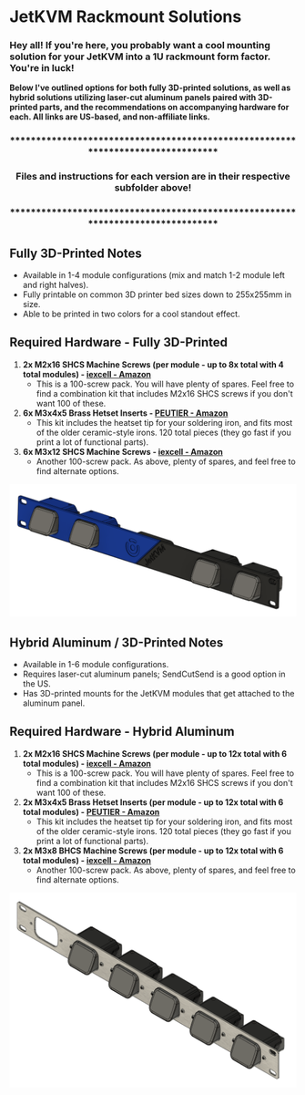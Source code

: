 # JetKVM Rackmount Solutions

### Hey all!  If you're here, you probably want a cool mounting solution for your JetKVM into a 1U rackmount form factor.  You're in luck!

**Below I've outlined options for both fully 3D-printed solutions, as well as hybrid solutions utilizing laser-cut aluminum panels paired with 3D-printed parts, and the recommendations on accompanying hardware for each.  All links are US-based, and non-affiliate links.**

### <center>********************************************************************************</center>
### <center>Files and instructions for each version are in their respective subfolder above!</center>
### <center>********************************************************************************</center>

## Fully 3D-Printed Notes
* Available in 1-4 module configurations (mix and match 1-2 module left and right halves).
* Fully printable on common 3D printer bed sizes down to 255x255mm in size.
* Able to be printed in two colors for a cool standout effect.

## Required Hardware - Fully 3D-Printed
1. **2x M2x16 SHCS Machine Screws (per module - up to 8x total with 4 total modules) - [iexcell - Amazon](https://www.amazon.com/gp/product/B094NSV83Q)**
	* This is a 100-screw pack.  You will have plenty of spares.  Feel free to find a combination kit that includes M2x16 SHCS screws if you don't want 100 of these.
2. **6x M3x4x5 Brass Hetset Inserts - [PEUTIER - Amazon](https://www.amazon.com/dp/B0CXXS3LHD/)**
	* This kit includes the heatset tip for your soldering iron, and fits most of the older ceramic-style irons. 120 total pieces (they go fast if you print a lot of functional parts).
3. **6x M3x12 SHCS Machine Screws - [iexcell - Amazon](https://www.amazon.com/dp/B08R3GVJVC)**
	* Another 100-screw pack.  As above, plenty of spares, and feel free to find alternate options.

![Image](./images/full3dprinted.png)

## Hybrid Aluminum / 3D-Printed Notes
* Available in 1-6 module configurations.
* Requires laser-cut aluminum panels; SendCutSend is a good option in the US.
* Has 3D-printed mounts for the JetKVM modules that get attached to the aluminum panel.

## Required Hardware - Hybrid Aluminum
1. **2x M2x16 SHCS Machine Screws (per module - up to 12x total with 6 total modules) - [iexcell - Amazon](https://www.amazon.com/gp/product/B094NSV83Q)**
	* This is a 100-screw pack.  You will have plenty of spares.  Feel free to find a combination kit that includes M2x16 SHCS screws if you don't want 100 of these.
2. **2x M3x4x5 Brass Hetset Inserts (per module - up to 12x total with 6 total modules) - [PEUTIER - Amazon](https://www.amazon.com/dp/B0CXXS3LHD)**
	* This kit includes the heatset tip for your soldering iron, and fits most of the older ceramic-style irons. 120 total pieces (they go fast if you print a lot of functional parts).
3. **2x M3x8 BHCS Machine Screws (per module - up to 12x total with 6 total modules) - [iexcell - Amazon](https://www.amazon.com/dp/B08H2HTTRT)**
	* Another 100-screw pack.  As above, plenty of spares, and feel free to find alternate options.

![Image](./images/hybridaluminum.png)